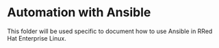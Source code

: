 # Automation with Ansible

This folder will be used specific to document how to use Ansible in RRed Hat Enterprise Linux.